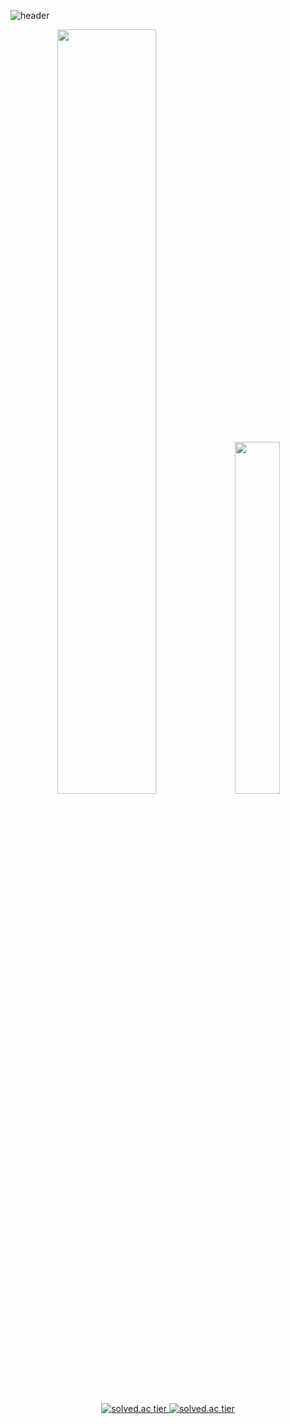 ![header](https://capsule-render.vercel.app/api?type=venom&color=auto&height=250&section=header&text=Kyutark%20Kim&fontSize=50&fontcolor=auto)

<div align="center">
  <a href="https://github.com/anuraghazra/github-readme-stats">
    <img src="https://github-readme-stats.vercel.app/api?username=Kyutark&show_icons=true&theme=github_dark_dimmed&hide_border=true&count_private=true" width="56%" /></a>
  <a href="https://github.com/anuraghazra/github-readme-stats">
    <img src="https://github-readme-stats.vercel.app/api/top-langs/?username=Kyutark&layout=donut&show_icons=true&theme=github_dark_dimmed&langs_count=5&hide_border=true&count_private=true&hide=jupyter%20notebook" width="38%" /></a>
</div>


<p align="center">
  <a href="https://solved.ac/kyutkim01">
    <img src="http://mazassumnida.wtf/api/v2/generate_badge?boj=kyutkim01" referrerpolicy="no-referrer" alt="solved.ac tier">
  </a>
  <a href="https://solved.ac/kyutkim01">
    <img src="http://mazandi.herokuapp.com/api?handle=kyutkim01&theme=cold" referrerpolicy="no-referrer" alt="solved.ac tier">
  </a>
</p>

